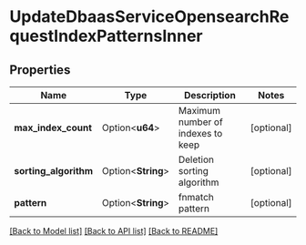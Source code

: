 # UpdateDbaasServiceOpensearchRequestIndexPatternsInner

## Properties

Name | Type | Description | Notes
------------ | ------------- | ------------- | -------------
**max_index_count** | Option<**u64**> | Maximum number of indexes to keep | [optional]
**sorting_algorithm** | Option<**String**> | Deletion sorting algorithm | [optional]
**pattern** | Option<**String**> | fnmatch pattern | [optional]

[[Back to Model list]](../README.md#documentation-for-models) [[Back to API list]](../README.md#documentation-for-api-endpoints) [[Back to README]](../README.md)


